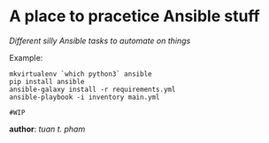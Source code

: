 A place to pracetice Ansible stuff
==================================
*Different silly Ansible tasks to automate on things*


Example:
```
mkvirtualenv `which python3` ansible
pip install ansible
ansible-galaxy install -r requirements.yml
ansible-playbook -i inventory main.yml
```


`#WIP`

__author__: *tuan t. pham*
